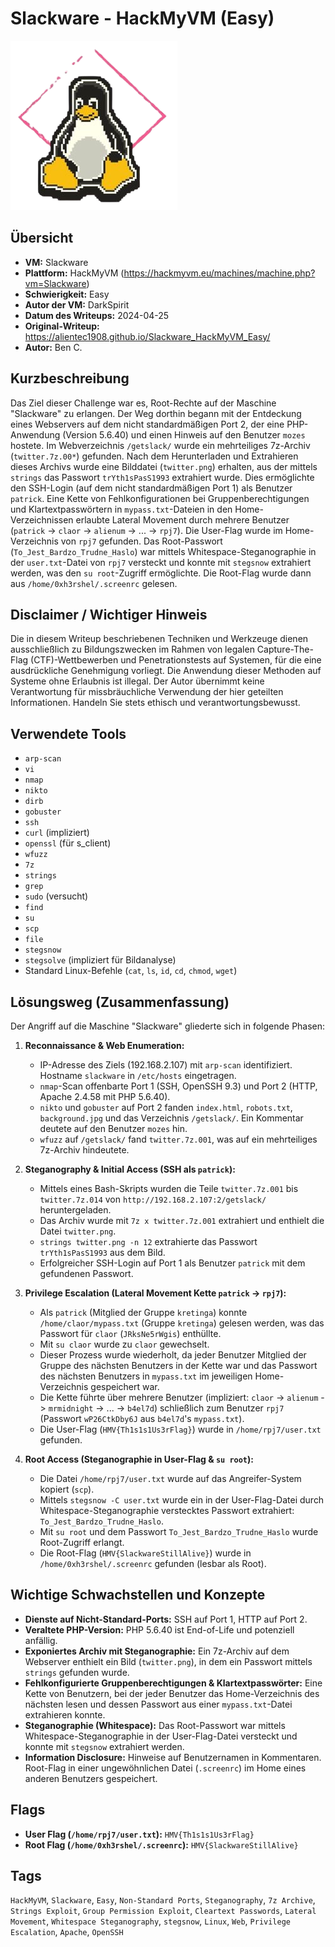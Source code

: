 # Slackware - HackMyVM (Easy)

![Slackware.png](Slackware.png)

## Übersicht

*   **VM:** Slackware
*   **Plattform:** HackMyVM (https://hackmyvm.eu/machines/machine.php?vm=Slackware)
*   **Schwierigkeit:** Easy
*   **Autor der VM:** DarkSpirit
*   **Datum des Writeups:** 2024-04-25
*   **Original-Writeup:** https://alientec1908.github.io/Slackware_HackMyVM_Easy/
*   **Autor:** Ben C.

## Kurzbeschreibung

Das Ziel dieser Challenge war es, Root-Rechte auf der Maschine "Slackware" zu erlangen. Der Weg dorthin begann mit der Entdeckung eines Webservers auf dem nicht standardmäßigen Port 2, der eine PHP-Anwendung (Version 5.6.40) und einen Hinweis auf den Benutzer `mozes` hostete. Im Webverzeichnis `/getslack/` wurde ein mehrteiliges 7z-Archiv (`twitter.7z.00*`) gefunden. Nach dem Herunterladen und Extrahieren dieses Archivs wurde eine Bilddatei (`twitter.png`) erhalten, aus der mittels `strings` das Passwort `trYth1sPasS1993` extrahiert wurde. Dies ermöglichte den SSH-Login (auf dem nicht standardmäßigen Port 1) als Benutzer `patrick`. Eine Kette von Fehlkonfigurationen bei Gruppenberechtigungen und Klartextpasswörtern in `mypass.txt`-Dateien in den Home-Verzeichnissen erlaubte Lateral Movement durch mehrere Benutzer (`patrick` -> `claor` -> `alienum` -> ... -> `rpj7`). Die User-Flag wurde im Home-Verzeichnis von `rpj7` gefunden. Das Root-Passwort (`To_Jest_Bardzo_Trudne_Haslo`) war mittels Whitespace-Steganographie in der `user.txt`-Datei von `rpj7` versteckt und konnte mit `stegsnow` extrahiert werden, was den `su root`-Zugriff ermöglichte. Die Root-Flag wurde dann aus `/home/0xh3rshel/.screenrc` gelesen.

## Disclaimer / Wichtiger Hinweis

Die in diesem Writeup beschriebenen Techniken und Werkzeuge dienen ausschließlich zu Bildungszwecken im Rahmen von legalen Capture-The-Flag (CTF)-Wettbewerben und Penetrationstests auf Systemen, für die eine ausdrückliche Genehmigung vorliegt. Die Anwendung dieser Methoden auf Systeme ohne Erlaubnis ist illegal. Der Autor übernimmt keine Verantwortung für missbräuchliche Verwendung der hier geteilten Informationen. Handeln Sie stets ethisch und verantwortungsbewusst.

## Verwendete Tools

*   `arp-scan`
*   `vi`
*   `nmap`
*   `nikto`
*   `dirb`
*   `gobuster`
*   `ssh`
*   `curl` (impliziert)
*   `openssl` (für s_client)
*   `wfuzz`
*   `7z`
*   `strings`
*   `grep`
*   `sudo` (versucht)
*   `find`
*   `su`
*   `scp`
*   `file`
*   `stegsnow`
*   `stegsolve` (impliziert für Bildanalyse)
*   Standard Linux-Befehle (`cat`, `ls`, `id`, `cd`, `chmod`, `wget`)

## Lösungsweg (Zusammenfassung)

Der Angriff auf die Maschine "Slackware" gliederte sich in folgende Phasen:

1.  **Reconnaissance & Web Enumeration:**
    *   IP-Adresse des Ziels (192.168.2.107) mit `arp-scan` identifiziert. Hostname `slackware` in `/etc/hosts` eingetragen.
    *   `nmap`-Scan offenbarte Port 1 (SSH, OpenSSH 9.3) und Port 2 (HTTP, Apache 2.4.58 mit PHP 5.6.40).
    *   `nikto` und `gobuster` auf Port 2 fanden `index.html`, `robots.txt`, `background.jpg` und das Verzeichnis `/getslack/`. Ein Kommentar deutete auf den Benutzer `mozes` hin.
    *   `wfuzz` auf `/getslack/` fand `twitter.7z.001`, was auf ein mehrteiliges 7z-Archiv hindeutete.

2.  **Steganography & Initial Access (SSH als `patrick`):**
    *   Mittels eines Bash-Skripts wurden die Teile `twitter.7z.001` bis `twitter.7z.014` von `http://192.168.2.107:2/getslack/` heruntergeladen.
    *   Das Archiv wurde mit `7z x twitter.7z.001` extrahiert und enthielt die Datei `twitter.png`.
    *   `strings twitter.png -n 12` extrahierte das Passwort `trYth1sPasS1993` aus dem Bild.
    *   Erfolgreicher SSH-Login auf Port 1 als Benutzer `patrick` mit dem gefundenen Passwort.

3.  **Privilege Escalation (Lateral Movement Kette `patrick` -> `rpj7`):**
    *   Als `patrick` (Mitglied der Gruppe `kretinga`) konnte `/home/claor/mypass.txt` (Gruppe `kretinga`) gelesen werden, was das Passwort für `claor` (`JRksNe5rWgis`) enthüllte.
    *   Mit `su claor` wurde zu `claor` gewechselt.
    *   Dieser Prozess wurde wiederholt, da jeder Benutzer Mitglied der Gruppe des nächsten Benutzers in der Kette war und das Passwort des nächsten Benutzers in `mypass.txt` im jeweiligen Home-Verzeichnis gespeichert war.
    *   Die Kette führte über mehrere Benutzer (impliziert: `claor` -> `alienum` -> `mrmidnight` -> ... -> `b4el7d`) schließlich zum Benutzer `rpj7` (Passwort `wP26CtkDby6J` aus `b4el7d`'s `mypass.txt`).
    *   Die User-Flag (`HMV{Th1s1s1Us3rFlag}`) wurde in `/home/rpj7/user.txt` gefunden.

4.  **Root Access (Steganographie in User-Flag & `su root`):**
    *   Die Datei `/home/rpj7/user.txt` wurde auf das Angreifer-System kopiert (`scp`).
    *   Mittels `stegsnow -C user.txt` wurde ein in der User-Flag-Datei durch Whitespace-Steganographie verstecktes Passwort extrahiert: `To_Jest_Bardzo_Trudne_Haslo`.
    *   Mit `su root` und dem Passwort `To_Jest_Bardzo_Trudne_Haslo` wurde Root-Zugriff erlangt.
    *   Die Root-Flag (`HMV{SlackwareStillAlive}`) wurde in `/home/0xh3rshel/.screenrc` gefunden (lesbar als Root).

## Wichtige Schwachstellen und Konzepte

*   **Dienste auf Nicht-Standard-Ports:** SSH auf Port 1, HTTP auf Port 2.
*   **Veraltete PHP-Version:** PHP 5.6.40 ist End-of-Life und potenziell anfällig.
*   **Exponiertes Archiv mit Steganographie:** Ein 7z-Archiv auf dem Webserver enthielt ein Bild (`twitter.png`), in dem ein Passwort mittels `strings` gefunden wurde.
*   **Fehlkonfigurierte Gruppenberechtigungen & Klartextpasswörter:** Eine Kette von Benutzern, bei der jeder Benutzer das Home-Verzeichnis des nächsten lesen und dessen Passwort aus einer `mypass.txt`-Datei extrahieren konnte.
*   **Steganographie (Whitespace):** Das Root-Passwort war mittels Whitespace-Steganographie in der User-Flag-Datei versteckt und konnte mit `stegsnow` extrahiert werden.
*   **Information Disclosure:** Hinweise auf Benutzernamen in Kommentaren. Root-Flag in einer ungewöhnlichen Datei (`.screenrc`) im Home eines anderen Benutzers gespeichert.

## Flags

*   **User Flag (`/home/rpj7/user.txt`):** `HMV{Th1s1s1Us3rFlag}`
*   **Root Flag (`/home/0xh3rshel/.screenrc`):** `HMV{SlackwareStillAlive}`

## Tags

`HackMyVM`, `Slackware`, `Easy`, `Non-Standard Ports`, `Steganography`, `7z Archive`, `Strings Exploit`, `Group Permission Exploit`, `Cleartext Passwords`, `Lateral Movement`, `Whitespace Steganography`, `stegsnow`, `Linux`, `Web`, `Privilege Escalation`, `Apache`, `OpenSSH`
